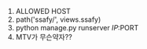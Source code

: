 1. ALLOWED HOST
2. path('ssafy/', views.ssafy)
3. python manage.py runserver $IP:$PORT
4. MTV가 무슨약자??

